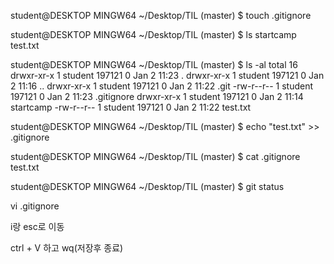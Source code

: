 student@DESKTOP MINGW64 ~/Desktop/TIL (master)
$ touch .gitignore

student@DESKTOP MINGW64 ~/Desktop/TIL (master)
$ ls
startcamp  test.txt

student@DESKTOP MINGW64 ~/Desktop/TIL (master)
$ ls -al
total 16
drwxr-xr-x 1 student 197121 0 Jan  2 11:23 .
drwxr-xr-x 1 student 197121 0 Jan  2 11:16 ..
drwxr-xr-x 1 student 197121 0 Jan  2 11:22 .git
-rw-r--r-- 1 student 197121 0 Jan  2 11:23 .gitignore
drwxr-xr-x 1 student 197121 0 Jan  2 11:14 startcamp
-rw-r--r-- 1 student 197121 0 Jan  2 11:22 test.txt

student@DESKTOP MINGW64 ~/Desktop/TIL (master)
$ echo "test.txt" >> .gitignore

student@DESKTOP MINGW64 ~/Desktop/TIL (master)
$ cat .gitignore
test.txt

student@DESKTOP MINGW64 ~/Desktop/TIL (master)
$ git status



vi .gitignore

i랑 esc로 이동

ctrl + V 하고 wq(저장후 종료)